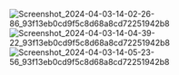 ![Screenshot_2024-04-03-14-02-26-86_93f13eb0cd9f5c8d68a8cd72251942b8](https://github.com/KamlaSaad/Gallery/assets/83379822/df203cde-b852-481d-be6d-c6e79f005172)
![Screenshot_2024-04-03-14-04-39-22_93f13eb0cd9f5c8d68a8cd72251942b8](https://github.com/KamlaSaad/Gallery/assets/83379822/07fce6ea-38e3-40b8-9e91-771e7fbba9a8)
![Screenshot_2024-04-03-14-05-23-56_93f13eb0cd9f5c8d68a8cd72251942b8](https://github.com/KamlaSaad/Gallery/assets/83379822/7058b687-6911-4bdd-9cd4-390b95b8746b)
